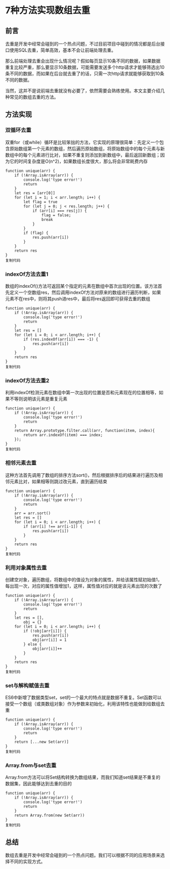# 7种方法实现数组去重

## 前言

去重是开发中经常会碰到的一个热点问题，不过目前项目中碰到的情况都是后台接口使用SQL去重，简单高效，基本不会让前端处理去重。

那么前端处理去重会出现什么情况呢？假如每页显示10条不同的数据，如果数据重复比较严重，那么要显示10条数据，可能需要发送多个http请求才能够筛选出10条不同的数据，而如果在后台就去重了的话，只需一次http请求就能够获取到10条不同的数据。

当然，这并不是说前端去重就没有必要了，依然需要会熟练使用。本文主要介绍几种常见的数组去重的方法。

## 方法实现

### 双循环去重

双重for（或while）循环是比较笨拙的方法，它实现的原理很简单：先定义一个包含原始数组第一个元素的数组，然后遍历原始数组，将原始数组中的每个元素与新数组中的每个元素进行比对，如果不重复则添加到新数组中，最后返回新数组；因为它的时间复杂度是O(n^2)，如果数组长度很大，那么将会非常耗费内存

```
function unique(arr) {
    if (!Array.isArray(arr)) {
        console.log('type error!')
        return
    }
    let res = [arr[0]]
    for (let i = 1; i < arr.length; i++) {
        let flag = true
        for (let j = 0; j < res.length; j++) {
            if (arr[i] === res[j]) {
                flag = false;
                break
            }
        }
        if (flag) {
            res.push(arr[i])
        }
    }
    return res
}
复制代码
```

### indexOf方法去重1

数组的indexOf()方法可返回某个指定的元素在数组中首次出现的位置。该方法首先定义一个空数组res，然后调用indexOf方法对原来的数组进行遍历判断，如果元素不在res中，则将其push进res中，最后将res返回即可获得去重的数组

```
function unique(arr) {
    if (!Array.isArray(arr)) {
        console.log('type error!')
        return
    }
    let res = []
    for (let i = 0; i < arr.length; i++) {
        if (res.indexOf(arr[i]) === -1) {
            res.push(arr[i])
        }
    }
    return res
}
复制代码
```

### indexOf方法去重2

利用indexOf检测元素在数组中第一次出现的位置是否和元素现在的位置相等，如果不等则说明该元素是重复元素

```
function unique(arr) {
    if (!Array.isArray(arr)) {
        console.log('type error!')
        return
    }
    return Array.prototype.filter.call(arr, function(item, index){
        return arr.indexOf(item) === index;
    });
}
复制代码
```

### 相邻元素去重

这种方法首先调用了数组的排序方法sort()，然后根据排序后的结果进行遍历及相邻元素比对，如果相等则跳过改元素，直到遍历结束

```
function unique(arr) {
    if (!Array.isArray(arr)) {
        console.log('type error!')
        return
    }
    arr = arr.sort()
    let res = []
    for (let i = 0; i < arr.length; i++) {
        if (arr[i] !== arr[i-1]) {
            res.push(arr[i])
        }
    }
    return res
}
复制代码
```

### 利用对象属性去重

创建空对象，遍历数组，将数组中的值设为对象的属性，并给该属性赋初始值1，每出现一次，对应的属性值增加1，这样，属性值对应的就是该元素出现的次数了

```
function unique(arr) {
    if (!Array.isArray(arr)) {
        console.log('type error!')
        return
    }
    let res = [],
        obj = {}
    for (let i = 0; i < arr.length; i++) {
        if (!obj[arr[i]]) {
            res.push(arr[i])
            obj[arr[i]] = 1
        } else {
            obj[arr[i]]++
        }
    }
    return res
}
复制代码
```

### set与解构赋值去重

ES6中新增了数据类型set，set的一个最大的特点就是数据不重复。Set函数可以接受一个数组（或类数组对象）作为参数来初始化，利用该特性也能做到给数组去重

```
function unique(arr) {
    if (!Array.isArray(arr)) {
        console.log('type error!')
        return
    }
    return [...new Set(arr)]
}
复制代码
```

### Array.from与set去重

Array.from方法可以将Set结构转换为数组结果，而我们知道set结果是不重复的数据集，因此能够达到去重的目的

```
function unique(arr) {
    if (!Array.isArray(arr)) {
        console.log('type error!')
        return
    }
    return Array.from(new Set(arr))
}
复制代码
```

## 总结

数组去重是开发中经常会碰到的一个热点问题。我们可以根据不同的应用场景来选择不同的实现方式。